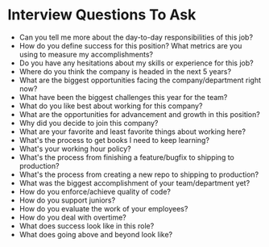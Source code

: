 
# Interview Questions To Ask

- Can you tell me more about the day-to-day responsibilities of this job?
- How do you define success for this position? What metrics are you using to measure my accomplishments?
- Do you have any hesitations about my skills or experience for this job?
- Where do you think the company is headed in the next 5 years?
- What are the biggest opportunities facing the company/department right now?
- What have been the biggest challenges this year for the team?
- What do you like best about working for this company?
- What are the opportunities for advancement and growth in this position?
- Why did you decide to join this company?
- What are your favorite and least favorite things about working here?
- What's the process to get books I need to keep learning?
- What's your working hour policy?
- What's the process from finishing a feature/bugfix to shipping to production?
- What's the process from creating a new repo to shipping to production?
- What was the biggest accomplishment of your team/department yet?
- How do you enforce/achieve quality of code?
- How do you support juniors?
- How do you evaluate the work of your employees?
- How do you deal with overtime?
- What does success look like in this role?  
- What does going above and beyond look like?
